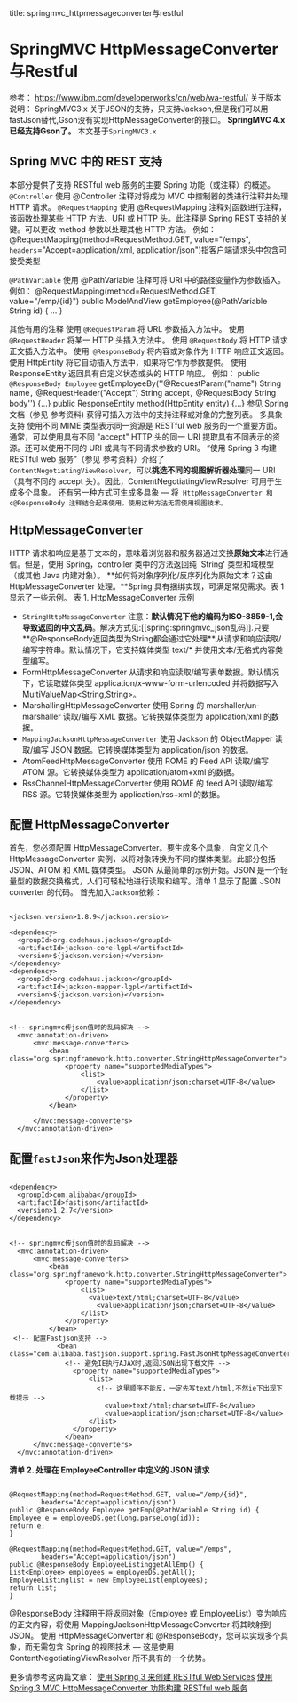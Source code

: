 title: springmvc_httpmessageconverter与restful 

#  SpringMVC HttpMessageConverter与Restful 
参考：
https://www.ibm.com/developerworks/cn/web/wa-restful/
关于版本说明：
SpringMVC3.x 关于JSON的支持，只支持Jackson,但是我们可以用fastJson替代,Gson没有实现HttpMessageConverter的接口。
**SpringMVC 4.x已经支持Gson了。**
本文基于` SpringMVC3.x `

##  Spring MVC 中的 REST 支持 

本部分提供了支持 RESTful web 服务的主要 Spring 功能（或注释）的概述。
` @Controller `
使用 @Controller 注释对将成为 MVC 中控制器的类进行注释并处理 HTTP 请求。
` @RequestMapping `
使用 @RequestMapping 注释对函数进行注释，该函数处理某些 HTTP 方法、URI 或 HTTP 头。此注释是 Spring REST 支持的关键。可以更改 method 参数以处理其他 HTTP 方法。
例如：
@RequestMapping(method=RequestMethod.GET, value="/emps", 
` headers `="Accept=application/xml, application/json")指客户端请求头中包含可接受类型

` @PathVariable `
使用 @PathVariable 注释可将 URI 中的路径变量作为参数插入。
例如：
@RequestMapping(method=RequestMethod.GET, value="/emp/{id}")
public ModelAndView getEmployee(@PathVariable String id) { … }

其他有用的注释
使用 ` @RequestParam ` 将 URL 参数插入方法中。
使用`  @RequestHeader ` 将某一 HTTP 头插入方法中。
使用 ` @RequestBody ` 将 HTTP 请求正文插入方法中。
使用`  @ResponseBody ` 将内容或对象作为 HTTP 响应正文返回。
使用 HttpEntity<T> 将它自动插入方法中，如果将它作为参数提供。
使用 ResponseEntity<T> 返回具有自定义状态或头的 HTTP 响应。
例如：
public`  @ResponseBody Employee ` getEmployeeBy(''@RequestParam("name") 
String name` , ` @RequestHeader("Accept") String accept` , ` @RequestBody String body'') {…} 
public ResponseEntity<String> method(HttpEntity<String> entity) {…}
参见 Spring 文档（参见 参考资料) 获得可插入方法中的支持注释或对象的完整列表。
多具象支持
使用不同 MIME 类型表示同一资源是 RESTful web 服务的一个重要方面。通常，可以使用具有不同 "accept" HTTP 头的同一 URI 提取具有不同表示的资源。还可以使用不同的 URI 或具有不同请求参数的 URI。
“使用 Spring 3 构建 RESTful web 服务”（参见 参考资料）介绍了 ` ContentNegotiatingViewResolver `，可以**挑选不同的视图解析器处理**同一 URI（具有不同的 accept 头）。因此，ContentNegotiatingViewResolver 可用于生成多个具象。
还有另一种方式可生成多具象 — 将`  HttpMessageConverter 和 c@ResponseBody 注释结合起来使用。使用这种方法无需使用视图技术。 `

##  HttpMessageConverter 
HTTP 请求和响应是基于文本的，意味着浏览器和服务器通过交换**原始文本**进行通信。但是，使用 Spring，controller 类中的方法返回纯 'String' 类型和域模型（或其他 Java 内建对象）。
**如何将对象序列化/反序列化为原始文本？这由 HttpMessageConverter 处理。**Spring 具有捆绑实现，可满足常见需求。表 1 显示了一些示例。
表 1. HttpMessageConverter 示例
  * ` StringHttpMessageConverter `	注意：**默认情况下他的编码为ISO-8859-1,会导致返回的中文乱码**。解决方式见:[[spring:springmvc_json乱码]].只要**@ResponseBody返回类型为String都会通过它处理**.从请求和响应读取/编写字符串。默认情况下，它支持媒体类型 text/* 并使用文本/无格式内容类型编写。
  * FormHttpMessageConverter	从请求和响应读取/编写表单数据。默认情况下，它读取媒体类型 application/x-www-form-urlencoded 并将数据写入 MultiValueMap<String,String>。
  * MarshallingHttpMessageConverter	使用 Spring 的 marshaller/un-marshaller 读取/编写 XML 数据。它转换媒体类型为 application/xml 的数据。
  * ` MappingJacksonHttpMessageConverter `	使用 Jackson 的 ObjectMapper 读取/编写 JSON 数据。它转换媒体类型为 application/json 的数据。
  * AtomFeedHttpMessageConverter	使用 ROME 的 Feed API 读取/编写 ATOM 源。它转换媒体类型为 application/atom+xml 的数据。
  * RssChannelHttpMessageConverter	使用 ROME 的 feed API 读取/编写 RSS 源。它转换媒体类型为 application/rss+xml 的数据。

##  配置 HttpMessageConverter 

首先，您必须配置 HttpMessageConverter。要生成多个具象，自定义几个 HttpMessageConverter 实例，以将对象转换为不同的媒体类型。此部分包括 JSON、ATOM 和 XML 媒体类型。
JSON
从最简单的示例开始。JSON 是一个轻量型的数据交换格式，人们可轻松地进行读取和编写。清单 1 显示了配置 JSON converter 的代码。
首先加入` Jackson `依赖：
```

<jackson.version>1.8.9</jackson.version>

<dependency>
  <groupId>org.codehaus.jackson</groupId>
  <artifactId>jackson-core-lgpl</artifactId>
  <version>${jackson.version}</version>
</dependency>
<dependency>
  <groupId>org.codehaus.jackson</groupId>
  <artifactId>jackson-mapper-lgpl</artifactId>
  <version>${jackson.version}</version>
</dependency>

```
```

<!-- springmvc传json值时的乱码解决 -->
  <mvc:annotation-driven>
      <mvc:message-converters>
          <bean class="org.springframework.http.converter.StringHttpMessageConverter">
              <property name="supportedMediaTypes">
                  <list>
                      <value>application/json;charset=UTF-8</value>
                  </list>
              </property>
          </bean>

      </mvc:message-converters>
  </mvc:annotation-driven>

```
##  配置` fastJson `来作为Json处理器 

```

<dependency>
  <groupId>com.alibaba</groupId>
  <artifactId>fastjson</artifactId>
  <version>1.2.7</version>
</dependency>

```
```

<!-- springmvc传json值时的乱码解决 -->
  <mvc:annotation-driven>
      <mvc:message-converters>
          <bean class="org.springframework.http.converter.StringHttpMessageConverter">
              <property name="supportedMediaTypes">
                  <list>
                    <value>text/html;charset=UTF-8</value>
                      <value>application/json;charset=UTF-8</value>
                  </list>
              </property>
          </bean>
 <!-- 配置Fastjson支持 -->
            <bean class="com.alibaba.fastjson.support.spring.FastJsonHttpMessageConverter">
              <!-- 避免IE执行AJAX时,返回JSON出现下载文件 -->
                <property name="supportedMediaTypes">
                    <list>
                      <!-- 这里顺序不能反，一定先写text/html,不然ie下出现下载提示 -->
                        <value>text/html;charset=UTF-8</value>
                        <value>application/json;charset=UTF-8</value>
                    </list>
                </property>
              </bean>
      </mvc:message-converters>
  </mvc:annotation-driven>

```
**清单 2. 处理在 EmployeeController 中定义的 JSON 请求**
```

@RequestMapping(method=RequestMethod.GET, value="/emp/{id}", 
		headers="Accept=application/json")
public @ResponseBody Employee getEmp(@PathVariable String id) {
Employee e = employeeDS.get(Long.parseLong(id));
return e;
}
	
@RequestMapping(method=RequestMethod.GET, value="/emps", 
		headers="Accept=application/json")
public @ResponseBody EmployeeListinggetAllEmp() {
List<Employee> employees = employeeDS.getAll();
EmployeeListinglist = new EmployeeList(employees);
return list;
}

```
@ResponseBody 注释用于将返回对象（Employee 或 EmployeeList）变为响应的正文内容，将使用 MappingJacksonHttpMessageConverter 将其映射到 JSON。
使用 HttpMessageConverter 和 @ResponseBody，您可以实现多个具象，而无需包含 Spring 的视图技术 — 这是使用 ContentNegotiatingViewResolver 所不具有的一个优势。

更多请参考这两篇文章：
[使用 Spring 3 来创建 RESTful Web Services](http://www.ibm.com/developerworks/cn/web/wa-spring3webserv/)
[使用 Spring 3 MVC HttpMessageConverter 功能构建 RESTful web 服务](https://www.ibm.com/developerworks/cn/web/wa-restful/)